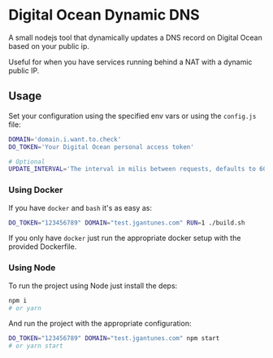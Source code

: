 # Digital Ocean Dynamic DNS
A small nodejs tool that dynamically updates a DNS record on Digital Ocean based on your public ip.

Useful for when you have services running behind a NAT with a dynamic public IP.

## Usage
Set your configuration using the specified env vars or using the `config.js` file:

```sh
DOMAIN='domain.i.want.to.check'
DO_TOKEN='Your Digital Ocean personal access token'

# Optional
UPDATE_INTERVAL='The interval in milis between requests, defaults to 6000'
```

### Using Docker

If you have `docker` and `bash` it's as easy as:
```sh
DO_TOKEN="123456789" DOMAIN="test.jgantunes.com" RUN=1 ./build.sh
```

If you only have `docker` just run the appropriate docker setup with the provided Dockerfile.

### Using Node

To run the project using Node just install the deps:

```sh
npm i
# or yarn
```

And run the project with the appropriate configuration:

```sh
DO_TOKEN="123456789" DOMAIN="test.jgantunes.com" npm start
# or yarn start
```
